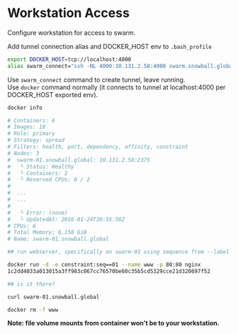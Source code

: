 # Workstation Access

Configure workstation for access to swarm.

Add tunnel connection alias and DOCKER_HOST env to `.bash_profile`

```bash
export DOCKER_HOST=tcp://localhost:4000
alias swarm_connect="ssh -NL 4000:10.131.2.58:4000 swarm.snowball.global"
```

Use `swarm_connect` command to create tunnel, leave running.<br />
Use `docker` command normally (it connects to tunnel at localhost:4000 per DOCKER_HOST exported env).

```bash
docker info

# Containers: 6
# Images: 10
# Role: primary
# Strategy: spread
# Filters: health, port, dependency, affinity, constraint
# Nodes: 3
#  swarm-01.snowball.global: 10.131.2.58:2375
#   └ Status: Healthy
#   └ Containers: 2
#   └ Reserved CPUs: 0 / 2
#
#  ...
#  ...
#
#   └ Error: (none)
#   └ UpdatedAt: 2016-01-24T20:55:56Z
# CPUs: 6
# Total Memory: 6.158 GiB
# Name: swarm-01.snowball.global

## run webserver, specifically on swarm-01 using sequence from --label in docker opts /etc/default/docker

docker run -d -e constraint:seq==01 --name www -p 80:80 nginx
1c2dd4033a013015a3ff983c067cc76570be60c35b5cd5329cce21d320697f52

## is it there?

curl swarm-01.snowball.global

docker rm -f www

```
**Note: file volume mounts from container won't be to your workstation.**